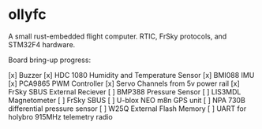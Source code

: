 # ollyfc
A small rust-embedded flight computer. RTIC, FrSky protocols, and STM32F4 hardware.

Board bring-up progress:

[x] Buzzer
[x] HDC 1080 Humidity and Temperature Sensor
[x] BMI088 IMU
[x] PCA9865 PWM Controller
[x] Servo Channels from 5v power rail
[x] FrSky SBUS External Reciever
[ ] BMP388 Pressure Sensor
[ ] LIS3MDL Magnetometer
[ ] FrSky SBUS 
[ ] U-blox NEO m8n GPS unit
[ ] NPA 730B differential pressure sensor
[ ] W25Q External Flash Memory
[ ] UART for holybro 915MHz telemetry radio